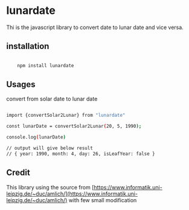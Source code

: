 # lunardate
Thi is the javascript library to convert date to lunar date and vice versa.

## installation

```bash

    npm install lunardate

```

## Usages

convert from solar date to lunar date

```bash

import {convertSolar2Lunar} from "lunardate"

const lunarDate = convertSolar2Lunar(20, 5, 1990);

console.log(lunarDate)

// output will give below result
// { year: 1990, month: 4, day: 26, isLeafYear: false }

```

## Credit

This library using the source from [https://www.informatik.uni-leipzig.de/~duc/amlich/](https://www.informatik.uni-leipzig.de/~duc/amlich/) with few small modification
